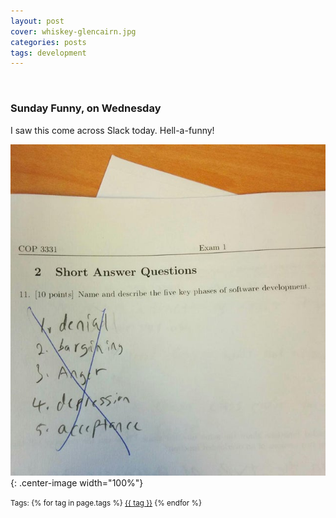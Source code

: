 ```yaml
---
layout: post
cover: whiskey-glencairn.jpg
categories: posts
tags: development
---
```

<br />
<h3>Sunday Funny, on Wednesday</h3>

I saw this come across Slack today. Hell-a-funny!

![Badge](/images/qtjy4x1z96q31.jpg){: .center-image width="100%"}

<p><small>
Tags: 	
  {% for tag in page.tags %}
    <a href="/tags/{{ tag }}/">{{ tag }}</a>
  {% endfor %}
</small></p>